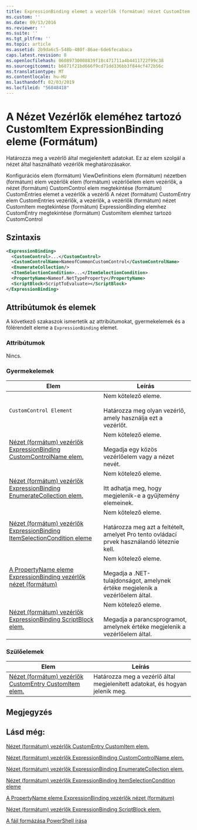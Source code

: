 ```yaml
---
title: ExpressionBinding elemet a vezérlők (formátum) nézet CustomItem |} A Microsoft Docs
ms.custom: ''
ms.date: 09/13/2016
ms.reviewer: ''
ms.suite: ''
ms.tgt_pltfrm: ''
ms.topic: article
ms.assetid: 2b9da6c5-548b-480f-86ae-6de6fecabaca
caps.latest.revision: 8
ms.openlocfilehash: 06089730008839f18c471711a4b4411722f99c38
ms.sourcegitcommit: b6871f21bd666f9cd71dd336bb3f844cf472b56c
ms.translationtype: MT
ms.contentlocale: hu-HU
ms.lasthandoff: 02/03/2019
ms.locfileid: "56848418"
---
```

# <a name="expressionbinding-element-for-customitem-for-controls-for-view-format"></a>A Nézet Vezérlők eleméhez tartozó CustomItem ExpressionBinding eleme (Formátum)

Határozza meg a vezérlő által megjelenített adatokat. Ez az elem szolgál a nézet által használható vezérlők meghatározásakor.

Konfigurációs elem (formátum) ViewDefinitions elem (formátum) nézetben (formátum) elem vezérlők elem (formátum) vezérlőelem elem vezérlők, a nézet (formátum) CustomControl elem megtekintése (formátum) CustomEntries elemet a vezérlők a vezérlő A nézet (formátum) CustomEntry elem CustomEntries vezérlők, a vezérlők, a vezérlők (formátum) nézet CustomItem megtekintése (formátum) ExpressionBinding elemhez CustomEntry megtekintése (formátum) CustomItem elemhez tartozó CustomControl

## <a name="syntax"></a>Szintaxis

```xml
<ExpressionBinding>
  <CustomControl>...</CustomControl>
  <CustomControlName>NameofCommonCustomControl</CustomControlName>
  <EnumerateCollection/>
  <ItemSelectionCondition>...</ItemSelectionCondition>
  <PropertyName>Nameof.NetTypeProperty</PropertyName>
  <ScriptBlock>ScriptToEvaluate></ScriptBlock>
</ExpressionBinding>
```

## <a name="attributes-and-elements"></a>Attribútumok és elemek

A következő szakaszok ismertetik az attribútumokat, gyermekelemek és a fölérendelt eleme a `ExpressionBinding` elemet.

### <a name="attributes"></a>Attribútumok

Nincs.

### <a name="child-elements"></a>Gyermekelemek

|Elem|Leírás|
|-------------|-----------------|
|`CustomControl Element`|Nem kötelező eleme.<br /><br /> Határozza meg olyan vezérlő, amely használja ezt a vezérlőt.|
|[Nézet (formátum) vezérlők ExpressionBinding CustomControlName elem.](./customcontrolname-element-for-expressionbinding-for-controls-for-view-format.md)|Nem kötelező eleme.<br /><br /> Megadja egy közös vezérlőelem vagy a nézet nevét.|
|[Nézet (formátum) vezérlők ExpressionBinding EnumerateCollection elem.](./enumeratecollection-element-for-expressionbinding-for-controls-for-view-format.md)|Nem kötelező eleme.<br /><br /> Itt adhatja meg, hogy megjelenik-e a gyűjtemény elemeinek.|
|[Nézet (formátum) vezérlők ExpressionBinding ItemSelectionCondition eleme](./itemselectioncondition-element-for-expressionbinding-for-controls-for-view-format.md)|Nem kötelező eleme.<br /><br /> Határozza meg azt a feltételt, amelyet Pro tento ovládací prvek használandó léteznie kell.|
|[A PropertyName eleme ExpressionBinding vezérlők nézet (formátum)](./propertyname-element-for-expressionbinding-for-controls-for-view-format.md)|Nem kötelező eleme.<br /><br /> Megadja a .NET-tulajdonságot, amelynek értéke megjelenik a vezérlőelem által.|
|[Nézet (formátum) vezérlők ExpressionBinding ScriptBlock elem.](./scriptblock-element-for-expressionbinding-for-controls-for-view-format.md)|Nem kötelező eleme.<br /><br /> Megadja a parancsprogramot, amelynek értéke megjelenik a vezérlőelem által.|

### <a name="parent-elements"></a>Szülőelemek

|Elem|Leírás|
|-------------|-----------------|
|[Nézet (formátum) vezérlők CustomEntry CustomItem elem.](./customitem-element-for-customentry-for-controls-for-view-format.md)|Határozza meg a vezérlő által megjelenített adatokat, és hogyan jelenik meg.|

## <a name="remarks"></a>Megjegyzés

## <a name="see-also"></a>Lásd még:

[Nézet (formátum) vezérlők CustomEntry CustomItem elem.](./customitem-element-for-customentry-for-controls-for-view-format.md)

[Nézet (formátum) vezérlők ExpressionBinding CustomControlName elem.](./customcontrolname-element-for-expressionbinding-for-controls-for-view-format.md)

[Nézet (formátum) vezérlők ExpressionBinding EnumerateCollection elem.](./enumeratecollection-element-for-expressionbinding-for-controls-for-view-format.md)

[Nézet (formátum) vezérlők ExpressionBinding ItemSelectionCondition eleme](./itemselectioncondition-element-for-expressionbinding-for-controls-for-view-format.md)

[A PropertyName eleme ExpressionBinding vezérlők nézet (formátum)](./propertyname-element-for-expressionbinding-for-controls-for-view-format.md)

[Nézet (formátum) vezérlők ExpressionBinding ScriptBlock elem.](./scriptblock-element-for-expressionbinding-for-controls-for-view-format.md)

[A fájl formázása PowerShell írása](./writing-a-powershell-formatting-file.md)
